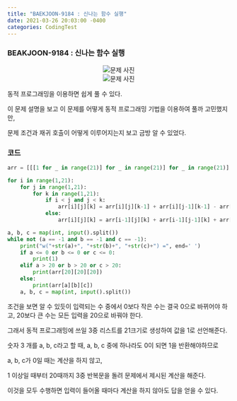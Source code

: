 ```yaml
---
title: "BAEKJOON-9184 : 신나는 함수 실행"
date: 2021-03-26 20:03:00 -0400
categories: CodingTest
---
```


### BEAKJOON-9184 : 신나는 함수 실행
<center><img alt="문제 사진" src="https://res.cloudinary.com/code9b2n/image/upload/v1616755614/baekjoon/baek-9184-%EC%8B%A0%EB%82%98%EB%8A%94_%ED%95%A8%EC%88%98_%EC%8B%A4%ED%96%89-1.png"></center>
<center><img alt="문제 사진" src="https://res.cloudinary.com/code9b2n/image/upload/v1616755614/baekjoon/baek-9184-%EC%8B%A0%EB%82%98%EB%8A%94_%ED%95%A8%EC%88%98_%EC%8B%A4%ED%96%89-2.png"></center>



동적 프로그래밍을 이용하면 쉽게 풀 수 있다.

이 문제 설명을 보고 이 문제를 어떻게 동적 프로그래밍 기법을 이용하여 풀까 고민했지만,

문제 조건과 재귀 호출이 어떻게 이루어지는지 보고 금방 알 수 있었다.



### 코드
```python
arr = [[[1 for _ in range(21)] for _ in range(21)] for _ in range(21)]

for i in range(1,21):
    for j in range(1,21):
        for k in range(1,21):
            if i < j and j < k:
                arr[i][j][k] = arr[i][j][k-1] + arr[i][j-1][k-1] - arr[i][j-1][k]
            else:
                arr[i][j][k] = arr[i-1][j][k] + arr[i-1][j-1][k] + arr[i-1][j][k-1] - arr[i-1][j-1][k-1]

a, b, c = map(int, input().split())
while not (a == -1 and b == -1 and c == -1):
    print("w("+str(a)+", "+str(b)+", "+str(c)+") =", end=' ')
    if a <= 0 or b <= 0 or c <= 0:
        print(1)
    elif a > 20 or b > 20 or c > 20:
        print(arr[20][20][20])
    else:
        print(arr[a][b][c])
    a, b, c = map(int, input().split())
```

조건을 보면 알 수 있듯이 입력되는 수 중에서 0보다 작은 수는 결국 0으로 바뀌어야 하고, 20보다 큰 수는 모든 입력을 20으로 바꿔야 한다.

그래서 동적 프로그래밍에 쓰일 3중 리스트를 21크기로 생성하여 값을 1로 선언해준다.

숫자 3 개를 a, b, c라고 할 때, a, b, c 중에 하나라도 0이 되면 1을 반환해야하므로

a, b, c가 0일 때는 계산을 하지 않고,

1 이상일 때부터 20때까지 3중 반복문을 돌려 문제에서 제시된 계산을 해준다.

이것을 모두 수행하면 입력이 들어올 때마다 계산을 하지 않아도 답을 얻을 수 있다.